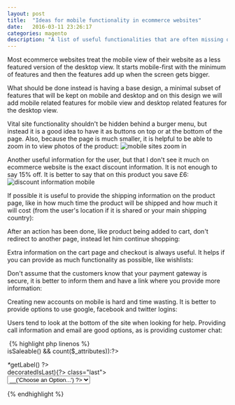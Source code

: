 ```yaml
---
layout: post
title:  "Ideas for mobile functionality in ecommerce websites"
date:   2016-03-11 23:26:17
categories: magento
description: "A list of useful functionalities that are often missing on mobile ecommerce sites but could improve the user experience and conversion rates."
---
```

Most ecommerce websites treat the mobile view of their website as a less featured version of the desktop view. It starts mobile-first with the minimum of features and then the features add up when the screen gets bigger.

What should be done instead is having a base design, a minimal subset of features that will be kept on mobile and desktop and on this design we will add mobile related features for mobile view and desktop related features for the desktop view. 

Vital site functionality shouldn't be hidden behind a burger menu, but instead it is a good idea to have it as buttons on top or at the bottom of the page. Also, because the page is much smaller, it is helpful to be able to zoom in to view photos of the product:
<img src="../assets/images/post-images/mobile-site-1.png" alt="mobile sites zoom in" />

Another useful information for the user, but that I don't see it much on ecommerce website is the exact discount information. It is not enough to say 15% off. It is better to say that on this product you save £6:
<img src="../assets/images/post-images/mobile-site-2.png" alt="discount information mobile" />

If possible it is useful to provide the shipping information on the product page, like in how much time the product will be shipped and how much it will cost (from the user's location if it is shared or your main shipping country):
<img src="../assets/images/post-images/mobile-site-3.png" alt="" />

After an action has been done, like product being added to cart, don't redirect to another page, instead let him continue shopping:
<img src="../assets/images/post-images/mobile-site-4.png" alt="" />

Extra information on the cart page and checkout is always useful. It helps if you can provide as much functionality as possible, like wishlists: 
<img src="../assets/images/post-images/mobile-site-5.png" alt="" />

Don't assume that the customers know that your payment gateway is secure, it is better to inform them and have a link where you provide more information:
<img src="../assets/images/post-images/mobile-site-6.png" alt="" />

Creating new accounts on mobile is hard and time wasting. It is better to provide options to use google, facebook and twitter logins:
<img src="../assets/images/post-images/mobile-site-7.png" alt="" />

Users tend to look at the bottom of the site when looking for help. Providing call information and email are good options, as is providing customer chat:
<img src="../assets/images/post-images/mobile-site-8.png" alt="" />
<img src="../assets/images/post-images/mobile-site-9.png" alt="" />

<img src="../assets/images/post-images/mobile-site-1.png" alt="" />
{% highlight php linenos %}
<div class="hide">
<?php if ($_product->isSaleable() && count($_attributes)):?>
    <dl>
    <?php foreach($_attributes as $_attribute): ?>
    <div class="option">
        <dt><label class="required"><em>*</em><?php echo $_attribute->getLabel() ?></label></dt>
        <dd<?php if ($_attribute->decoratedIsLast){?> class="last"<?php }?>>
            <div class="input-box">
                <select name="super_attribute[<?php echo $_attribute->getAttributeId() ?>]" id="attribute<?php echo $_attribute->getAttributeId() ?>" class="required-entry super-attribute-select">
                    <option><?php echo $this->__('Choose an Option...') ?></option>
                  </select>
              </div>
        </dd>
    </div>
    <?php endforeach; ?>
    </dl>
<?php endif;?>
</div>
{% endhighlight %}

